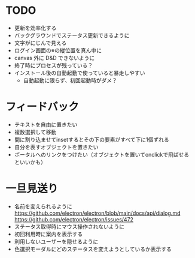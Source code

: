 # TODO

- 更新を効率化する
- バックグラウンドでステータス更新できるように
- 文字がにじんで見える
- ログイン画面の※の縦位置を真ん中に
- canvas 外に D&D できないように
- 終了時にプロセスが残っている？
- インストール後の自動起動で使っていると暴走しやすい
  - 自動起動に限らず、初回起動時がダメ？

# フィードバック

- テキストを自由に置きたい
- 複数選択して移動
- 間に割り込ませてinsetするとその下の要素がすべて下に1個ずれる
- 自分を表すオブジェクトを置きたい
- ポータルへのリンクをつけたい（オブジェクトを置いてonclickで飛ばせるといいかも）

# 一旦見送り

- 名前を変えられるように
  https://github.com/electron/electron/blob/main/docs/api/dialog.md
  https://github.com/electron/electron/issues/472
- ステータス取得時にマウス操作されないように
- 初回利用時に案内を表示する
- 利用しないユーザーを隠せるように
- 色選択モーダルにどのステータスを変えようとしているか表示する
